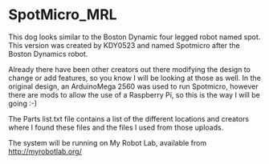 # SpotMicro_MRL
This dog looks similar to the Boston Dynamic four legged robot named spot.
This version was created by KDY0523 and named Spotmicro after the Boston Dynamics robot.

Already there have been other creators out there modifying the design to change or add features, so you know I will be looking at those as well.
In the original design, an ArduinoMega 2560 was used to run Spotmicro, however there are mods to allow the use of a Raspberry Pi, so this is the way I will be going :-)

The Parts list.txt file contains a list of the different locations and creators where I found these files and the files I used from those uploads.

The system will be running on My Robot Lab, available from http://myrobotlab.org/
